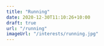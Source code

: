 ```yaml
---
title: "Running"
date: 2020-12-30T11:10:26+10:00
draft: true
url: "/running"
imageUrl: "/interests/running.jpg"
---
```

